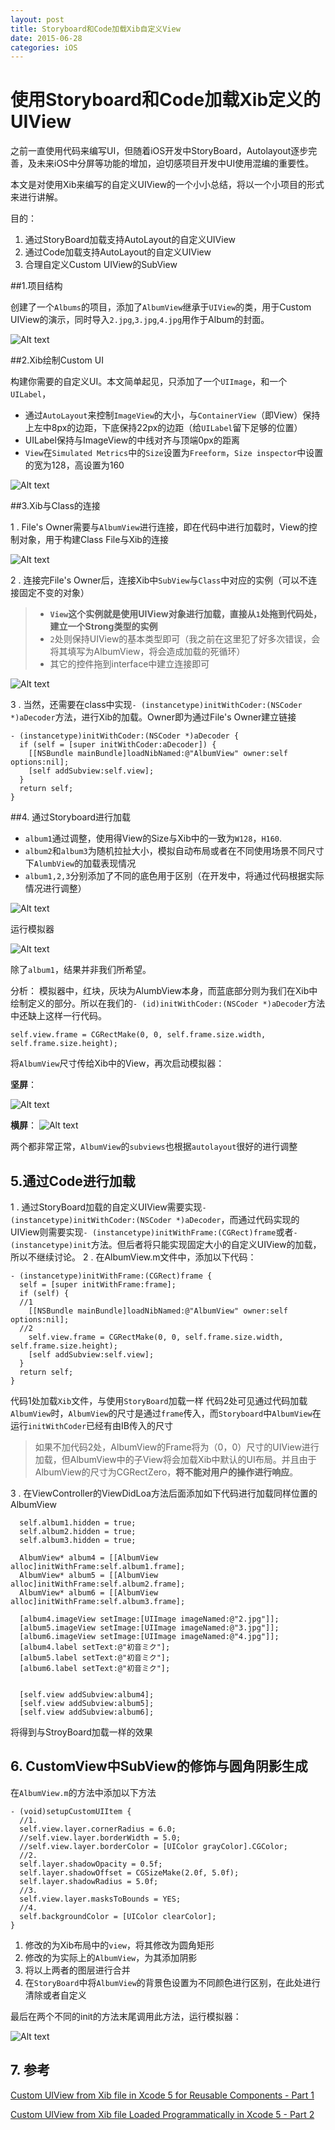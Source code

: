 ```yaml
---
layout: post  
title: Storyboard和Code加载Xib自定义View  
date: 2015-06-28  
categories: iOS  
---
```


# 使用Storyboard和Code加载Xib定义的UIView  

之前一直使用代码来编写UI，但随着iOS开发中StoryBoard，Autolayout逐步完善，及未来iOS中分屏等功能的增加，迫切感项目开发中UI使用混编的重要性。

本文是对使用Xib来编写的自定义UIView的一个小小总结，将以一个小项目的形式来进行讲解。

目的：
1. 通过StoryBoard加载支持AutoLayout的自定义UIView  
2. 通过Code加载支持AutoLayout的自定义UIView  
3. 合理自定义Custom UIView的SubView  

##1.项目结构

创建了一个`Albums`的项目，添加了`AlbumView`继承于`UIView`的类，用于Custom UIView的演示，同时导入`2.jpg`,`3.jpg`,`4.jpg`用作于Album的封面。

![Alt text](https://raw.githubusercontent.com/Wing-Of-War/wing-of-war.github.com/master/_postsImages/2015/1/1.png)

##2.Xib绘制Custom UI

构建你需要的自定义UI。本文简单起见，只添加了一个`UIImage`，和一个`UILabel`，
* 通过`AutoLayout`来控制`ImageView`的大小，与`ContainerView`（即View）保持上左中8px的边距，下底保持22px的边距（给`UILabel`留下足够的位置）
* UILabel保持与ImageView的中线对齐与顶端0px的距离
* `View`在`Simulated Metrics`中的`Size`设置为`Freeform`，`Size inspector`中设置的宽为128，高设置为160

![Alt text](https://raw.githubusercontent.com/Wing-Of-War/wing-of-war.github.com/master/_postsImages/2015/1/2.png)


##3.Xib与Class的连接

1 . File's Owner需要与`AlbumView`进行连接，即在代码中进行加载时，View的控制对象，用于构建Class File与Xib的连接  

![Alt text](https://raw.githubusercontent.com/Wing-Of-War/wing-of-war.github.com/master/_postsImages/2015/1/3.png)

2 . 连接完File's Owner后，连接Xib中`SubView`与`Class`中对应的实例（可以不连接固定不变的对象）  

> * **`View`这个实例就是使用UIView对象进行加载，直接从`1`处拖到代码处，建立一个Strong类型的实例**  
>* `2`处则保持UIView的基本类型即可（我之前在这里犯了好多次错误，会将其填写为AlbumView，将会造成加载的死循环）
>* 其它的控件拖到interface中建立连接即可

![Alt text](https://raw.githubusercontent.com/Wing-Of-War/wing-of-war.github.com/master/_postsImages/2015/1/4.png)

3 . 当然，还需要在class中实现`- (instancetype)initWithCoder:(NSCoder *)aDecoder`方法，进行Xib的加载。Owner即为通过File's Owner建立链接

    - (instancetype)initWithCoder:(NSCoder *)aDecoder {
      if (self = [super initWithCoder:aDecoder]) {
        [[NSBundle mainBundle]loadNibNamed:@"AlbumView" owner:self options:nil];
        [self addSubview:self.view];
      }
      return self;
    }


##4. 通过Storyboard进行加载

* `album1`通过调整，使用得View的Size与Xib中的一致为`W128`，`H160`.
* `album2`和`album3`为随机拉扯大小，模拟自动布局或者在不同使用场景不同尺寸下`AlumbView`的加载表现情况
* `album1,2,3`分别添加了不同的底色用于区别（在开发中，将通过代码根据实际情况进行调整）

![Alt text](https://raw.githubusercontent.com/Wing-Of-War/wing-of-war.github.com/master/_postsImages/2015/1/5.png)

运行模拟器

![Alt text](https://raw.githubusercontent.com/Wing-Of-War/wing-of-war.github.com/master/_postsImages/2015/1/6.png)

除了`album1`，结果并非我们所希望。

分析：
模拟器中，红块，灰块为AlumbView本身，而蓝底部分则为我们在Xib中绘制定义的部分。所以在我们的`- (id)initWithCoder:(NSCoder *)aDecoder`方法中还缺上这样一行代码。

    self.view.frame = CGRectMake(0, 0, self.frame.size.width, self.frame.size.height);

将`AlbumView`尺寸传给Xib中的View，再次启动模拟器：

**坚屏**：  

![Alt text](https://raw.githubusercontent.com/Wing-Of-War/wing-of-war.github.com/master/_postsImages/2015/1/7.png)  

**横屏**：
![Alt text](https://raw.githubusercontent.com/Wing-Of-War/wing-of-war.github.com/master/_postsImages/2015/1/8.png)

两个都非常正常，`AlbumView`的`subviews`也根据`autolayout`很好的进行调整


## 5.通过Code进行加载

1 . 通过StoryBoard加载的自定义UIView需要实现`- (instancetype)initWithCoder:(NSCoder *)aDecoder`，而通过代码实现的UIView则需要实现`- (instancetype)initWithFrame:(CGRect)frame`或者`- (instancetype)init`方法。但后者将只能实现固定大小的自定义UIView的加载，所以不继续讨论。
2 . 在AlbumView.m文件中，添加以下代码：

~~~
- (instancetype)initWithFrame:(CGRect)frame {
  self = [super initWithFrame:frame];
  if (self) {
  //1
    [[NSBundle mainBundle]loadNibNamed:@"AlbumView" owner:self options:nil];
  //2
    self.view.frame = CGRectMake(0, 0, self.frame.size.width, self.frame.size.height);
    [self addSubview:self.view];
  }
  return self;
}
~~~

代码1处加载`Xib`文件，与使用`StoryBoard`加载一样
代码2处可见通过代码加载`AlbumView`时，`AlbumView`的尺寸是通过`frame`传入，而`Storyboard`中`AlbumView`在运行`initWithCoder`已经有由IB传入的尺寸
>如果不加代码2处，AlbumView的Frame将为（0，0）尺寸的UIView进行加载，但AlbumView中的子View将会加载Xib中默认的UI布局。并且由于AlbumView的尺寸为CGRectZero，**将不能对用户的操作进行响应**。

3 .  在ViewController的ViewDidLoa方法后面添加如下代码进行加载同样位置的AlbumView

~~~
  self.album1.hidden = true;
  self.album2.hidden = true;
  self.album3.hidden = true;
  
  AlbumView* album4 = [[AlbumView alloc]initWithFrame:self.album1.frame];
  AlbumView* album5 = [[AlbumView alloc]initWithFrame:self.album2.frame];
  AlbumView* album6 = [[AlbumView alloc]initWithFrame:self.album3.frame];
  
  [album4.imageView setImage:[UIImage imageNamed:@"2.jpg"]];
  [album5.imageView setImage:[UIImage imageNamed:@"3.jpg"]];
  [album6.imageView setImage:[UIImage imageNamed:@"4.jpg"]];
  [album4.label setText:@"初音ミク"];
  [album5.label setText:@"初音ミク"];
  [album6.label setText:@"初音ミク"];

  
  [self.view addSubview:album4];
  [self.view addSubview:album5];
  [self.view addSubview:album6];
~~~

将得到与StroyBoard加载一样的效果

## 6. CustomView中SubView的修饰与圆角阴影生成

在`AlbumView.m`的方法中添加以下方法


~~~
- (void)setupCustomUIItem {
  //1.
  self.view.layer.cornerRadius = 6.0;
  //self.view.layer.borderWidth = 5.0;
  //self.view.layer.borderColor = [UIColor grayColor].CGColor;
  //2.
  self.layer.shadowOpacity = 0.5f;
  self.layer.shadowOffset = CGSizeMake(2.0f, 5.0f);
  self.layer.shadowRadius = 5.0f;
  //3.
  self.view.layer.masksToBounds = YES;
  //4.
  self.backgroundColor = [UIColor clearColor];
}
~~~

1. 修改的为Xib布局中的`view`，将其修改为圆角矩形
2. 修改的为实际上的`AlbumView`，为其添加阴影
3. 将以上两者的图层进行合并
4. 在`StoryBoard`中将`AlbumView`的背景色设置为不同颜色进行区别，在此处进行清除或者自定义

最后在两个不同的init的方法末尾调用此方法，运行模拟器：

![Alt text](https://raw.githubusercontent.com/Wing-Of-War/wing-of-war.github.com/master/_postsImages/2015/1/9.png)



## 7. 参考

[Custom UIView from Xib file in Xcode 5 for Reusable Components - Part 1](https://www.youtube.com/watch?v=xP7YvdlnHfA)

[Custom UIView from Xib file Loaded Programmatically in Xcode 5 - Part 2](https://www.youtube.com/watch?v=5ibVlOx2o7I)